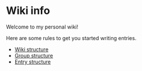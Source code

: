 # Wiki info

Welcome to my personal wiki!

Here are some rules to get you started writing entries.

- [Wiki structure](./wiki_structure.md)
- [Group structure](./group_structure.md)
- [Entry structure](./entry_structure.md)
